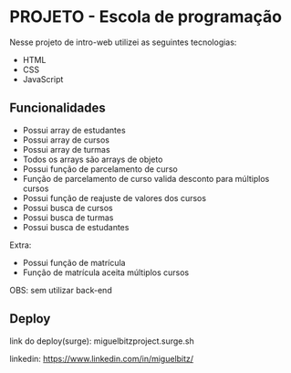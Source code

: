 # PROJETO - Escola de programação

Nesse projeto de intro-web utilizei as seguintes tecnologias:

- HTML
- CSS
- JavaScript



## Funcionalidades

- Possui array de estudantes
- Possui array de cursos
- Possui array de turmas
- Todos os arrays são arrays de objeto
- Possui função de parcelamento de curso
- Função de parcelamento de curso valida desconto para múltiplos cursos
- Possui função de reajuste de valores dos cursos
- Possui busca de cursos
- Possui busca de turmas
- Possui busca de estudantes

Extra:
- Possui função de matrícula
- Função de matrícula aceita múltiplos cursos

OBS: sem utilizar back-end


## Deploy

link do deploy(surge): miguelbitzproject.surge.sh


linkedin: https://www.linkedin.com/in/miguelbitz/
